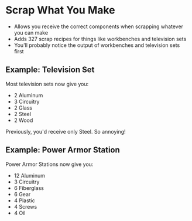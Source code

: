 # Scrap What You Make

* Allows you receive the correct components when scrapping whatever you can make
* Adds 327 scrap recipes for things like workbenches and television sets
* You'll probably notice the output of workbenches and television sets first

## Example: Television Set

Most television sets now give you:

* 2 Aluminum
* 3 Circuitry
* 2 Glass
* 2 Steel
* 2 Wood

Previously, you'd receive only Steel. So annoying!

## Example: Power Armor Station

Power Armor Stations now give you:

* 12 Aluminum
* 3 Circuitry
* 6 Fiberglass
* 6 Gear
* 4 Plastic
* 4 Screws
* 4 Oil